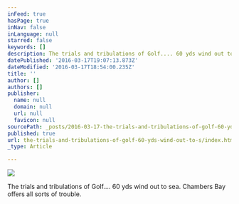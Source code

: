 ```yaml
---
inFeed: true
hasPage: true
inNav: false
inLanguage: null
starred: false
keywords: []
description: The trials and tribulations of Golf.... 60 yds wind out to sea. Chambers Bay offers all sorts of trouble.
datePublished: '2016-03-17T19:07:13.873Z'
dateModified: '2016-03-17T18:54:00.235Z'
title: ''
author: []
authors: []
publisher:
  name: null
  domain: null
  url: null
  favicon: null
sourcePath: _posts/2016-03-17-the-trials-and-tribulations-of-golf-60-yds-wind-out-to-s.md
published: true
url: the-trials-and-tribulations-of-golf-60-yds-wind-out-to-s/index.html
_type: Article

---
```

![](https://the-grid-user-content.s3-us-west-2.amazonaws.com/9b42c77b-0198-4859-84eb-9654c57b3ced.jpg)

The trials and tribulations of Golf.... 60 yds wind out to sea. Chambers Bay offers all sorts of trouble.